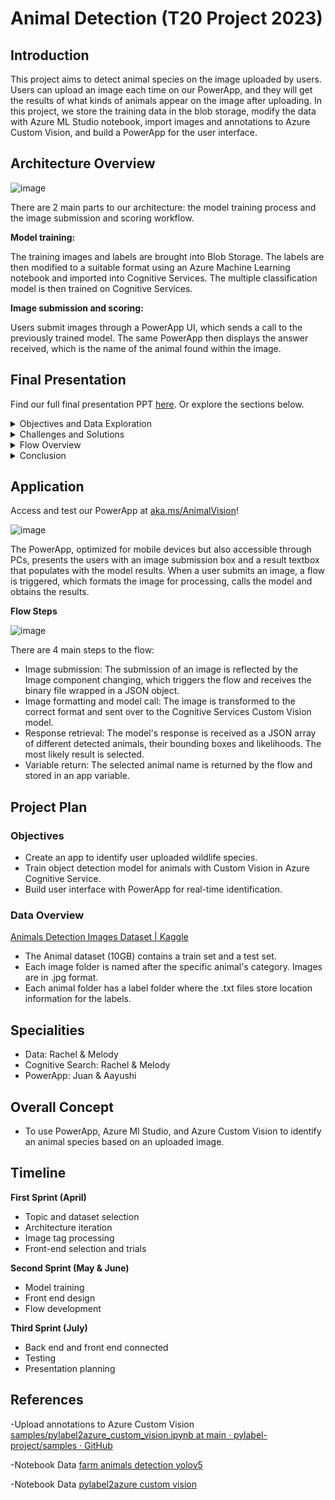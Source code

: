 # Animal Detection (T20 Project 2023)

## Introduction
This project aims to detect animal species on the image uploaded by users. Users can upload an image each time on our PowerApp, and they will get the results of what kinds of animals appear on the image after uploading. In this project, we store the training data in the blob storage, modify the data with Azure ML Studio notebook, import images and annotations to Azure Custom Vision, and build a PowerApp for the user interface.

## Architecture Overview
 ![image](Images/Architecture.jpg)  

   

There are 2 main parts to our architecture: the model training process and the image submission and scoring workflow. 

**Model training:**    

The training images and labels are brought into Blob Storage. The labels are then modified to a suitable format using an Azure Machine Learning notebook and imported into Cognitive Services. The multiple classification model is then trained on Cognitive Services. 

**Image submission and scoring:**  

Users submit images through a PowerApp UI, which sends a call to the previously trained model. The same PowerApp then displays the answer received, which is the name of the animal found within the image. 

## Final Presentation

Find our full final presentation PPT [here](https://microsoft-my.sharepoint.com/:p:/p/aayushimehta/IQGK-2yNJfliR4pt6TAdf-OmAapqmytEqZkPyOEI2KyBdZ4). Or explore the sections below.
<details>
 <summary>Objectives and Data Exploration</summary>
 <img src="https://github.com/raccchel/T20_2023Spring/blob/main/Images/Slides/Slide3.JPG" name="image-name">
 <img src="https://github.com/raccchel/T20_2023Spring/blob/main/Images/Slides/Slide4.JPG" name="image-name">
 <img src="https://github.com/raccchel/T20_2023Spring/blob/main/Images/Slides/Slide5.JPG" name="image-name">
</details>

<details>
 <summary>Challenges and Solutions</summary>
 <ul>
  <li>
<details>
 <summary>Data</summary>
 <img src="https://github.com/raccchel/T20_2023Spring/blob/main/Images/Slides/Slide8.JPG" name="image-name">
 <img src="https://github.com/raccchel/T20_2023Spring/blob/main/Images/Slides/Slide9.JPG" name="image-name">
</details>
  </li>
  <li>
 <details>
  <summary>AI/Cognitive Service</summary>
  <img src="https://github.com/raccchel/T20_2023Spring/blob/main/Images/Slides/Slide10.JPG" name="image-name">
  <img src="https://github.com/raccchel/T20_2023Spring/blob/main/Images/Slides/Slide11.JPG" name="image-name">
  <img src="https://github.com/raccchel/T20_2023Spring/blob/main/Images/Slides/Slide12.JPG" name="image-name">
 </details>
  </li>
  <li>
 <details>
  <summary>PowerApps/Flow</summary>
  <img src="https://github.com/raccchel/T20_2023Spring/blob/main/Images/Slides/Slide13.JPG" name="image-name">
 </details>
  </li>
 </ul>
</details>

<details>
 <summary>Flow Overview</summary>
 <img src="https://github.com/raccchel/T20_2023Spring/blob/main/Images/Slides/Slide15.JPG" name="image-name">
</details>

<details>
 <summary>Conclusion</summary>
 <img src="https://github.com/raccchel/T20_2023Spring/blob/main/Images/Slides/Slide17.JPG" name="image-name">
 <img src="https://github.com/raccchel/T20_2023Spring/blob/main/Images/Slides/Slide18.JPG" name="image-name">
</details>



## Application
Access and test our PowerApp at [aka.ms/AnimalVision](https://aka.ms/AnimalVision)!


 ![image](Images/HomeScreen.png)  

 The PowerApp, optimized for mobile devices but also accessible through PCs, presents the users with an image submission box and a result textbox that populates with the model results. When a user submits an image, a flow is triggered, which formats the image for processing, calls the model and obtains the results.  

 **Flow Steps**
 
 ![image](Images/Flow.png)  
 
There are 4 main steps to the flow:
* Image submission: The submission of an image is reflected by the Image component changing, which triggers the flow and receives the binary file wrapped in a JSON object.
* Image formatting and model call: The image is transformed to the correct format and sent over to the Cognitive Services Custom Vision model.
* Response retrieval: The model's response is received as a JSON array of different detected animals, their bounding boxes and likelihoods. The most likely result is selected.
* Variable return: The selected animal name is returned by the flow and stored in an app variable.




## Project Plan
### Objectives
- Create an app to identify user uploaded wildlife species.
- Train object detection model for animals with Custom Vision in Azure Cognitive Service.
- Build user interface with PowerApp for real-time identification.

### Data Overview
[Animals Detection Images Dataset | Kaggle](https://www.kaggle.com/datasets/antoreepjana/animals-detection-images-dataset)

- The Animal dataset (10GB) contains a train set and a test set. 
- Each image folder is named after the specific animal's category. Images are in .jpg format. 
- Each animal folder has a label folder where the .txt files store location information for the labels.


## Specialities
- Data: Rachel & Melody
- Cognitive Search: Rachel & Melody
- PowerApp: Juan & Aayushi

## Overall Concept
- To use PowerApp, Azure Ml Studio, and Azure Custom Vision to identify an animal species based on an uploaded image.
## Timeline

**First Sprint (April)**
* Topic and dataset selection
* Architecture iteration
* Image tag processing 
* Front-end selection and trials

**Second Sprint (May & June)**
* Model training
* Front end design
* Flow development

**Third Sprint (July)**
* Back end and front end connected
* Testing
* Presentation planning

## References
-Upload annotations to Azure Custom Vision [samples/pylabel2azure_custom_vision.ipynb at main · pylabel-project/samples · GitHub](https://github.com/raccchel/T20_2023Spring/assets/97638746/42bc0f10-5c08-4c5c-8f32-782896f910a9)

-Notebook Data [farm animals detection yolov5](https://www.kaggle.com/code/majdikarim/farm-animals-detection-yolov5)

-Notebook Data [pylabel2azure custom vision](https://github.com/pylabel-project/samples/blob/main/pylabel2azure_custom_vision.ipynb)



